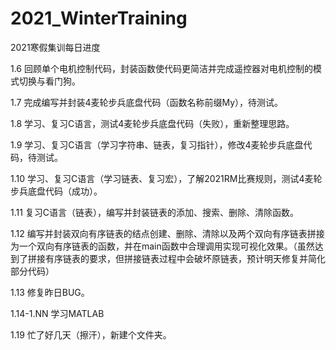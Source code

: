 # 2021_WinterTraining
 2021寒假集训每日进度

1.6   回顾单个电机控制代码，封装函数使代码更简洁并完成遥控器对电机控制的模式切换与看门狗。

1.7   完成编写并封装4麦轮步兵底盘代码（函数名称前缀My），待测试。

1.8   学习、复习C语言，测试4麦轮步兵底盘代码（失败），重新整理思路。

1.9   学习、复习C语言（学习字符串、链表，复习指针），修改4麦轮步兵底盘代码，待测试。

1.10 学习、复习C语言（学习链表、复习宏），了解2021RM比赛规则，测试4麦轮步兵底盘代码（成功）。

1.11 复习C语言（链表），编写并封装链表的添加、搜索、删除、清除函数。

1.12 编写并封装双向有序链表的结点创建、删除、清除以及两个双向有序链表拼接为一个双向有序链表的函数，并在main函数中合理调用实现可视化效果。（虽然达到了拼接有序链表的要求，但拼接链表过程中会破坏原链表，预计明天修复并简化部分代码）

1.13 修复昨日BUG。

1.14-1.NN 学习MATLAB

1.19 忙了好几天（擦汗），新建个文件夹。